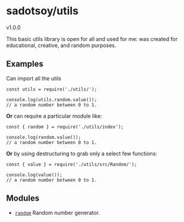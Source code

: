# sadotsoy/utils
v1.0.0

This basic utils library is open for all and used for me: was created for educational, creative, and random purposes.


## Examples

Can import all the utils

```JS
const utils = require('./utils/');

console.log(utils.random.value());
// a random number between 0 to 1.
```

**Or** can require a particular module like:

```JS
const { random } = require('./utils/index');

console.log(random.value());
// a random number between 0 to 1.
```

**Or** by using destructuring to grab only a select few functions:
```JS
const { value } = require('./utils/src/Random/');

console.log(value());
// a random number between 0 to 1.
```

## Modules
- [`random`](./docs/random.md) Random number generator.
